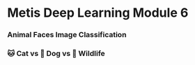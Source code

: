 # Metis Deep Learning Module 6
 
### Animal Faces Image Classification
### 🐱 Cat vs  🐶 Dog vs   🐯 Wildlife

